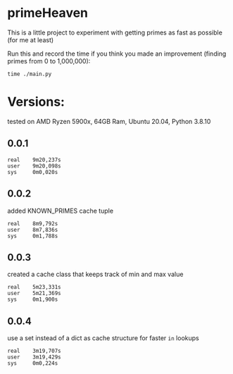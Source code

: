 # primeHeaven

This is a little project to experiment with getting primes as fast as possible (for me at least)

Run this and record the time if you think you made an improvement (finding primes from 0 to 1,000,000):
```
time ./main.py
```

# Versions:
tested on AMD Ryzen 5900x, 64GB Ram, Ubuntu 20.04, Python 3.8.10
## 0.0.1
```
real    9m20,237s
user    9m20,098s
sys     0m0,020s
```
## 0.0.2
added KNOWN_PRIMES cache tuple
```
real    8m9,792s
user    8m7,836s
sys     0m1,788s
```
## 0.0.3
created a cache class that keeps track of min and max value
```
real    5m23,331s
user    5m21,369s
sys     0m1,900s
```
## 0.0.4
use a set instead of a dict as cache structure for faster `in` lookups
```
real    3m19,707s
user    3m19,429s
sys     0m0,224s
```